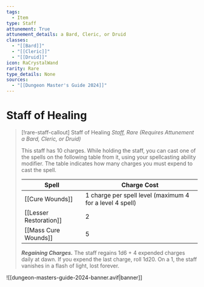 ```yaml
---
tags:
  - Item
type: Staff
attunement: True
attunement_details: a Bard, Cleric, or Druid
classes:
  - "[[Bard]]"
  - "[[Cleric]]"
  - "[[Druid]]"
icon: RaCrystalWand
rarity: Rare
type_details: None
sources: 
  - "[[Dungeon Master's Guide 2024]]"
---
```

# Staff of Healing
>[!rare-staff-callout] Staff of Healing
>_Staff, Rare (Requires Attunement a Bard, Cleric, or Druid)_
>
>This staff has 10 charges. While holding the staff, you can cast one of the spells on the following table from it, using your spellcasting ability modifier. The table indicates how many charges you must expend to cast the spell.
>
>|Spell|Charge Cost|
>|---|---|
>|[[Cure Wounds]]|1 charge per spell level (maximum 4 for a level 4 spell)|
>|[[Lesser Restoration]]|2|
>|[[Mass Cure Wounds]]|5|
>
>**_Regaining Charges._** The staff regains 1d6 + 4 expended charges daily at dawn. If you expend the last charge, roll 1d20. On a 1, the staff vanishes in a flash of light, lost forever.
>


![[dungeon-masters-guide-2024-banner.avif|banner]]